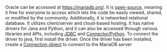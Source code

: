 Oracle can be accessed at https://mariadb.org/. It is [open-source](https://www.navisite.com/blog/open-source-vs-commercial-database-systems/#:~:text=Open%20Source%20Database%3A%20An%20open,it's%20available%20at%20a%20price.), meaning it free for everyone to access which lets the code be easily viewed, shared, or modified by the community. Additionally, it is networked relational database. It utilizes client/server and cloud-based hosting. It has native drivers for Java and Python, and it can also be accessed through various libraries and APIs, including [JDBC](https://hevodata.com/learn/mariadb-jdbc-driver/) and [Connector/Python](https://mariadb.com/kb/en/about-mariadb-connector-j/).
To connect the driver to java, first install the driver. Once the driver has been installed, create a [Connection object](https://mariadb-corporation.github.io/mariadb-connector-python/connection.html) to connect to the MariaDB server
